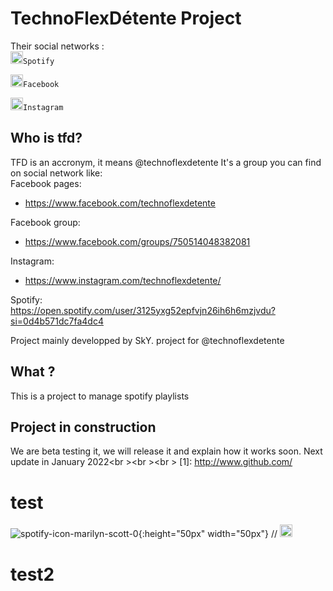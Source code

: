 # TechnoFlexDétente Project
Their social networks :  
<a href="https://open.spotify.com/user/3125yxg52epfvjn26ih6h6mzjvdu?si=0d4b571dc7fa4dc4"><img src="https://user-images.githubusercontent.com/51914435/146079798-ed8d886f-81df-4581-aa3b-626e49124c34.png" alt="Spotify logo" width="20" height="20"></a><code>Spotify</code>  
  
<a href="https://www.facebook.com/technoflexdetente"><img src="https://user-images.githubusercontent.com/51914435/146082875-9915bcf7-e6dd-414e-9f7c-0f68e6802948.png" alt="Facebook logo" width="20" height="20"></a><code>Facebook</code>  
  
<a href="https://www.instagram.com/technoflexdetente/"><img src="https://user-images.githubusercontent.com/51914435/146082880-ab991b74-e77e-4738-bdbc-aa76af8109c0.png" alt="Instagram logo" width="20" height="20"></a><code>Instagram</code>  

## Who is tfd?
TFD is an accronym, it means @technoflexdetente
It's a group you can find on social network like:<br />
Facebook pages:<br />
- https://www.facebook.com/technoflexdetente<br />

Facebook group:<br />
- https://www.facebook.com/groups/750514048382081<br />

Instagram:<br />
- https://www.instagram.com/technoflexdetente/<br />

Spotify:<br />
https://open.spotify.com/user/3125yxg52epfvjn26ih6h6mzjvdu?si=0d4b571dc7fa4dc4<br />


Project mainly developped by SkY. project for @technoflexdetente
## What ?
This is a project to manage spotify playlists

Project in construction
-------------
We are beta testing it, we will release it and explain how it works soon.
Next update in January 2022<br \><br \><br \>
[1]: http://www.github.com/

# test
![spotify-icon-marilyn-scott-0](https://user-images.githubusercontent.com/51914435/146079798-ed8d886f-81df-4581-aa3b-626e49124c34.png){:height="50px" width="50px"}
// <code><img height="20" src="https://user-images.githubusercontent.com/51914435/146079798-ed8d886f-81df-4581-aa3b-626e49124c34.png"/></code></a>

# test2

